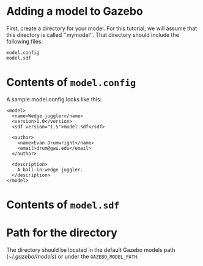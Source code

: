# Adding a model to Gazebo

First, create a directory for your model. For this tutorial, we will assume that this directory is called ''mymodel''. That directory should include the following files:

    model.config
    model.sdf

# Contents of `model.config`

A sample model.config looks like this:

<?xml version="1.0"?>

    <model>
      <name>Wedge juggler</name>
      <version>1.0</version>
      <sdf version="1.5">model.sdf</sdf>

      <author>
        <name>Evan Drumwright</name>
        <email>drum@gwu.edu</email>
      </author>

      <description>
        A ball-in-wedge juggler. 
      </description>
    </model>

# Contents of `model.sdf`


# Path for the directory

The directory should be located in the default Gazebo models path (_~/.gazebo/models_) or under the `GAZEBO_MODEL_PATH`.
